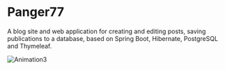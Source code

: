 # Panger77
A blog site and web application for creating and editing posts, saving publications to a database, based on Spring Boot, Hibernate, PostgreSQL and Thymeleaf.

![Animation3](https://user-images.githubusercontent.com/73635745/173430444-d45c50fa-dc97-48ff-8a14-6fb7dde3b448.gif)
